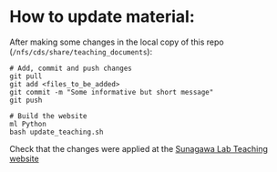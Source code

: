 # How to update material:

After making some changes in the local copy of this repo (`/nfs/cds/share/teaching_documents`):

```
# Add, commit and push changes
git pull
git add <files_to_be_added>
git commit -m "Some informative but short message"
git push

# Build the website
ml Python
bash update_teaching.sh
```

Check that the changes were applied at the [Sunagawa Lab Teaching website](https://sunagawalab.ethz.ch/share/Teaching/)

